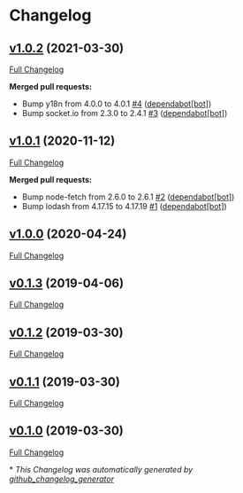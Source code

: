 # Changelog

## [v1.0.2](https://github.com/dekelev/feathers-kong/tree/v1.0.2) (2021-03-30)

[Full Changelog](https://github.com/dekelev/feathers-kong/compare/v1.0.1...v1.0.2)

**Merged pull requests:**

- Bump y18n from 4.0.0 to 4.0.1 [\#4](https://github.com/dekelev/feathers-kong/pull/4) ([dependabot[bot]](https://github.com/apps/dependabot))
- Bump socket.io from 2.3.0 to 2.4.1 [\#3](https://github.com/dekelev/feathers-kong/pull/3) ([dependabot[bot]](https://github.com/apps/dependabot))

## [v1.0.1](https://github.com/dekelev/feathers-kong/tree/v1.0.1) (2020-11-12)

[Full Changelog](https://github.com/dekelev/feathers-kong/compare/v1.0.0...v1.0.1)

**Merged pull requests:**

- Bump node-fetch from 2.6.0 to 2.6.1 [\#2](https://github.com/dekelev/feathers-kong/pull/2) ([dependabot[bot]](https://github.com/apps/dependabot))
- Bump lodash from 4.17.15 to 4.17.19 [\#1](https://github.com/dekelev/feathers-kong/pull/1) ([dependabot[bot]](https://github.com/apps/dependabot))

## [v1.0.0](https://github.com/dekelev/feathers-kong/tree/v1.0.0) (2020-04-24)

[Full Changelog](https://github.com/dekelev/feathers-kong/compare/v0.1.3...v1.0.0)

## [v0.1.3](https://github.com/dekelev/feathers-kong/tree/v0.1.3) (2019-04-06)

[Full Changelog](https://github.com/dekelev/feathers-kong/compare/v0.1.2...v0.1.3)

## [v0.1.2](https://github.com/dekelev/feathers-kong/tree/v0.1.2) (2019-03-30)

[Full Changelog](https://github.com/dekelev/feathers-kong/compare/v0.1.1...v0.1.2)

## [v0.1.1](https://github.com/dekelev/feathers-kong/tree/v0.1.1) (2019-03-30)

[Full Changelog](https://github.com/dekelev/feathers-kong/compare/v0.1.0...v0.1.1)

## [v0.1.0](https://github.com/dekelev/feathers-kong/tree/v0.1.0) (2019-03-30)

[Full Changelog](https://github.com/dekelev/feathers-kong/compare/bb2537f934fd878d5208f560e6fc7533db9d82d9...v0.1.0)



\* *This Changelog was automatically generated by [github_changelog_generator](https://github.com/github-changelog-generator/github-changelog-generator)*

